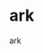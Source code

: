 # ark
ark


<!-- cache serial 有并发问题，待处理
file版缓存，可以加锁解决
redis等其它的，加锁只能单进程有用，要改用INCR

同理, 相关的 mutex 也会有并发问题 -->

